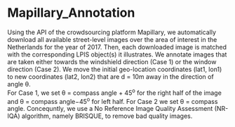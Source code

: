 # Mapillary_Annotation

Using the API of the crowdsourcing platform Mapillary, we automatically download all available street-level images over the area of interest in the Netherlands for the year of 2017. Then, each downloaded image is matched with the corresponding LPIS object(s) it illustrates. We annotate images that are taken either towards the windshield direction (Case 1) or the window direction (Case 2). We move the initial geo-location coordinates (lat1, lon1) to new coordinates (lat2, lon2) that are d = 10m away in the direction of angle θ.  <br />
For Case 1, we set θ = compass angle + 45<sup>o</sup> for the right half of the image and θ = compass angle−45<sup>o</sup>  for left half. For Case 2 we set θ = compass angle. Concequntly, we use a No Reference Image Quality Assessment (NR-IQA) algorithm, namely BRISQUE, to remove bad quality images. 
